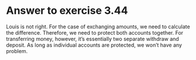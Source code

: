 # Answer to exercise 3.44

Louis is not right. For the case of exchanging amounts, we need to calculate the difference. Therefore, 
we need to protect both accounts together. For transferring money, however, it’s essentially two separate withdraw 
and deposit. As long as individual accounts are protected, we won’t have any problem.
